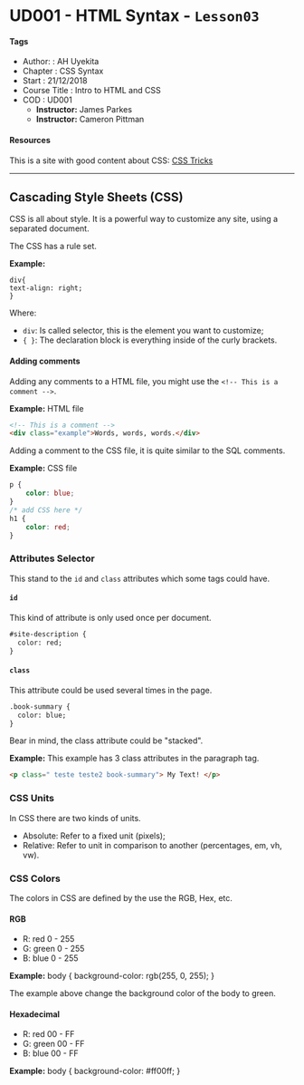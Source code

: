 # UD001 - HTML Syntax - `Lesson03`

#### Tags

* Author:      : AH Uyekita
* Chapter      : CSS Syntax
* Start        : 21/12/2018
* Course Title : Intro to HTML and CSS
* COD          : UD001
    * **Instructor:** James Parkes
    * **Instructor:** Cameron Pittman

#### Resources

This is a site with good content about CSS: [CSS Tricks][css_tricks]

[css_tricks]: https://css-tricks.com

********************************************************************************

## Cascading Style Sheets (CSS)

CSS is all about style. It is a powerful way to customize any site, using a separated document.

The CSS has a rule set.

**Example:**
```{css}
div{
text-align: right;
}
```

Where:

* `div`: Is called selector, this is the element you want to customize;
* `{ }`: The declaration block is everything inside of the curly brackets.


#### Adding comments

Adding any comments to a HTML file, you might use the `<!-- This is a comment -->`.

**Example:** HTML file
```html
<!-- This is a comment -->
<div class="example">Words, words, words.</div>
```

Adding a comment to the CSS file, it is quite similar to the SQL comments.

**Example:** CSS file
```css
p {
    color: blue;
}
/* add CSS here */
h1 {
    color: red;
}
```

### Attributes Selector

This stand to the `id` and `class` attributes which some tags could have.

#### `id`

This kind of attribute is only used once per document.

```html
#site-description {
  color: red;
}
```

#### `class`

This attribute could be used several times in the page.

```html
.book-summary {
  color: blue;
}
```
Bear in mind, the class attribute could be "stacked".

**Example:** This example has 3 class attributes in the paragraph tag.
```html
<p class=" teste teste2 book-summary"> My Text! </p>
```

### CSS Units

In CSS there are two kinds of units.

* Absolute: Refer to a fixed unit (pixels);
* Relative: Refer to unit in comparison to another (percentages, em, vh, vw).

### CSS Colors

The colors in CSS are defined by the use the RGB, Hex, etc.

#### RGB

* R: red 0 - 255
* G: green 0 - 255
* B: blue 0 - 255

**Example:**
body {
  background-color: rgb(255, 0, 255);
}

The example above change the background color of the body to green.

#### Hexadecimal

* R: red 00 - FF
* G: green 00 - FF
* B: blue 00 - FF

**Example:**
body {
  background-color: #ff00ff;
}
